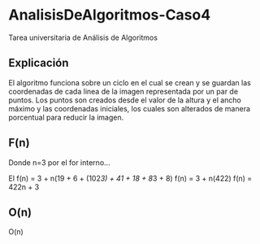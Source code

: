 # AnalisisDeAlgoritmos-Caso4

Tarea universitaria de Análisis de Algoritmos 

## Explicación

El algoritmo funciona sobre un ciclo en el cual se crean y se guardan las coordenadas de cada linea de la imagen representada por un par de puntos. Los puntos son creados desde el valor de la altura y el ancho máximo y las coordenadas iniciales, los cuales son alterados de manera porcentual para reducir la imagen.

## F(n)
Donde n=3 por el for interno...

El f(n) = 3 + n(19 + 6 + (102*3) + 41 + 18 + 8*3 + 8)
   f(n) = 3 + n(422)
   f(n) = 422n + 3

## O(n)
 
   O(n)
